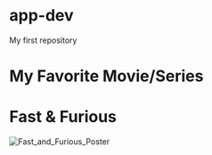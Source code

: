 # app-dev
My first repository 
# My Favorite Movie/Series
# Fast & Furious
![Fast_and_Furious_Poster](https://github.com/Arvsssss/app-dev/assets/135073356/bb04f800-8e25-4cd1-85f0-68107c380d14)
